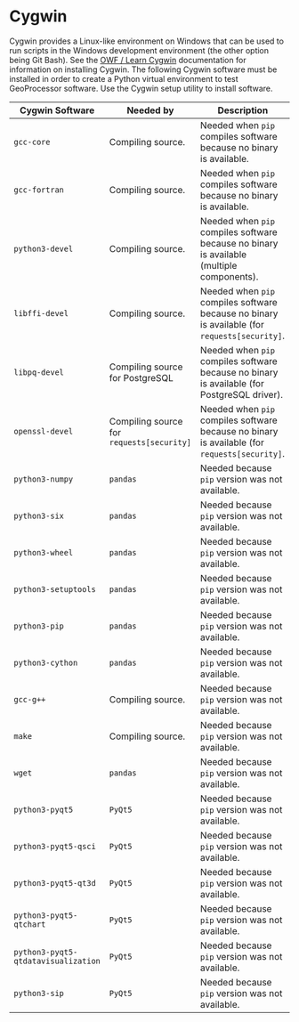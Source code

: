 # Cygwin #

Cygwin provides a Linux-like environment on Windows that can be used to
run scripts in the Windows development environment (the other option being Git Bash).
See the [OWF / Learn Cygwin](http://learn.openwaterfoundation.org/owf-learn-cygwin/)
documentation for information on installing Cygwin.
The following Cygwin software must be installed in order to create a Python virtual environment
to test GeoProcessor software.  Use the Cygwin setup utility to install software.

| **Cygwin Software**                | **Needed by**                             | **Description**                                                                               |
|------------------------------------|-------------------------------------------|-----------------------------------------------------------------------------------------------|
| `gcc-core`                         | Compiling source.                         | Needed when `pip` compiles software because no binary is available.                           |
| `gcc-fortran`                      | Compiling source.                         | Needed when `pip` compiles software because no binary is available.                           |
| `python3-devel`                    | Compiling source.                         | Needed when `pip` compiles software because no binary is available (multiple components).     |
| `libffi-devel`                     | Compiling source.                         | Needed when `pip` compiles software because no binary is available (for `requests[security]`. |
| `libpq-devel`                      | Compiling source for PostgreSQL           | Needed when `pip` compiles software because no binary is available (for PostgreSQL driver).   |
| `openssl-devel`                    | Compiling source for `requests[security]` | Needed when `pip` compiles software because no binary is available (for `requests[security]`. |
| `python3-numpy`                    | `pandas`                                  | Needed because `pip` version was not available.                                               |
| `python3-six`                      | `pandas`                                  | Needed because `pip` version was not available.                                               |
| `python3-wheel`                    | `pandas`                                  | Needed because `pip` version was not available.                                               |
| `python3-setuptools`               | `pandas`                                  | Needed because `pip` version was not available.                                               |
| `python3-pip`                      | `pandas`                                  | Needed because `pip` version was not available.                                               |
| `python3-cython`                   | `pandas`                                  | Needed because `pip` version was not available.                                               |
| `gcc-g++`                          | Compiling source.                         | Needed because `pip` version was not available.                                               |
| `make`                             | Compiling source.                         | Needed because `pip` version was not available.                                               |
| `wget`                             | `pandas`                                  | Needed because `pip` version was not available.                                               |
| `python3-pyqt5`                    | `PyQt5`                                   | Needed because `pip` version was not available.                                               |
| `python3-pyqt5-qsci`               | `PyQt5`                                   | Needed because `pip` version was not available.                                               |
| `python3-pyqt5-qt3d`               | `PyQt5`                                   | Needed because `pip` version was not available.                                               |
| `python3-pyqt5-qtchart`            | `PyQt5`                                   | Needed because `pip` version was not available.                                               |
| `python3-pyqt5-qtdatavisualization`| `PyQt5`                                   | Needed because `pip` version was not available.                                               |
| `python3-sip`                      | `PyQt5`                                   | Needed because `pip` version was not available.                                               |
